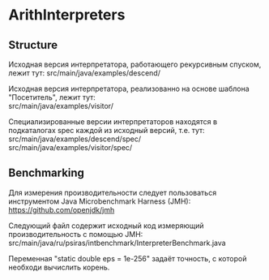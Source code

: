 # ArithInterpreters

## Structure
Исходная версия интерпретатора, работающего рекурсивным спуском, лежит тут:
src/main/java/examples/descend/

Исходная версия интерпретатора, реализованно на основе шаблона "Посетитель", лежит тут: \
src/main/java/examples/visitor/

Специализированные версии интерпретаторов находятся в подкаталогах spec каждой из исходный версий, т.е. тут: \
src/main/java/examples/descend/spec/ \
src/main/java/examples/visitor/spec/

## Benchmarking
Для измерения производительности следует пользоваться инструментом Java Microbenchmark Harness (JMH): \
https://github.com/openjdk/jmh

Следующий файл содержит исходный код измеряющий производительность с помощью JMH: \
src/main/java/ru/psiras/intbenchmark/InterpreterBenchmark.java

Переменная "static double eps = 1e-256" задаёт точность, с которой необходи вычислить корень.